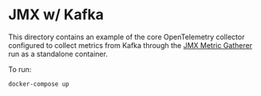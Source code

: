 # JMX w/ Kafka

This directory contains an example of the core OpenTelemetry collector configured to collect metrics from Kafka through the [JMX Metric Gatherer](https://github.com/open-telemetry/opentelemetry-java-contrib/blob/main/jmx-metrics/README.md) run as a standalone container.

To run:

```
docker-compose up
```
